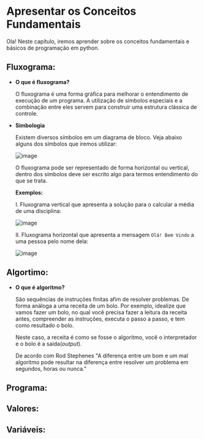 # Apresentar os Conceitos Fundamentais
Ola! Neste capítulo, iremos aprender sobre os conceitos fundamentais e básicos de programação em python.


## Fluxograma:

* **O que é fluxograma?**

  O fluxograma é uma forma gráfica para melhorar o entendimento de execução de um programa. A utilização de símbolos especiais e a combinação entre eles servem para construir uma estrutura clássica de controle.
    
* **Simbologia**

  Existem diversos símbolos em um diagrama de bloco. Veja abaixo alguns dos símbolos que iremos utilizar:

  ![image](https://github.com/ClaudioLuan/PythonBasico/assets/103973628/19c8290d-95d4-45d4-adde-3a46868f8f6d)


  O fluxograma pode ser representado de forma horizontal ou vertical, dentro dos símbolos deve ser escrito algo para termos entendimento do que se trata. 

  **Exemplos:**

  I. Fluxograma vertical que apresenta a solução para o calcular a média de uma disciplina:

  ![image](https://github.com/ClaudioLuan/PythonBasico/assets/103973628/d151b6bd-6291-491c-9cd9-55cced72d9ef)

  II. Fluxograma horizontal que apresenta a mensagem ```Olá! Bem Vindo``` a uma pessoa pelo nome dela:

  ![image](https://github.com/ClaudioLuan/PythonBasico/assets/103973628/d44a9566-56da-4938-bbf8-ec2ee8910c8f)


## Algortimo:

* **O que é algoritmo?**
  
  São sequências de instruções finitas afim de resolver problemas. De forma análoga a uma receita de um bolo.
  Por exemplo, idealize que vamos fazer um bolo, no qual você precisa fazer a leitura da receita antes, compreender as instruções, executa
  o passo a passo, e tem como resultado o bolo.

  Neste caso, a receita é como se fosse o algoritmo, você o interpretador e o bolo é a saída(*output*).

  De acordo com Rod Stephenes "A diferença entre um bom e um mal algoritmo pode resultar na diferença entre resolver um
  problema em segundos, horas ou nunca."
  

## Programa:

## Valores:

## Variáveis:



